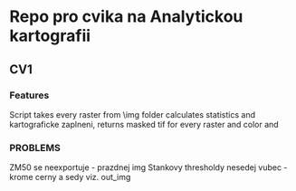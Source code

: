 # Repo pro cvika na Analytickou kartografii
## CV1
### Features
Script takes every raster from \\img folder calculates statistics and kartograficke zaplneni, returns masked tif for every raster and color and 
### PROBLEMS
ZM50 se neexportuje - prazdnej img
Stankovy thresholdy nesedej vubec - krome cerny a sedy viz. out_img
